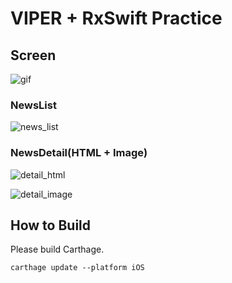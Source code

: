 # VIPER + RxSwift Practice

## Screen
![gif](https://github.com/yamamototatsuya1028/practice/blob/master/gif/RSSReader.gif?raw=true)

### NewsList
![news_list](https://github.com/yamamototatsuya1028/practice/blob/master/image/RSSReader/RSSReader_home.png?raw=true)

### NewsDetail(HTML + Image)
![detail_html](https://github.com/yamamototatsuya1028/practice/blob/master/image/RSSReader/RSSReader_detail_HTML.png?raw=true)

![detail_image](https://github.com/yamamototatsuya1028/practice/blob/master/image/RSSReader/RSSReader_detail_image.png?raw=true)


## How to Build

Please build Carthage.

``` carthage update --platform iOS ```

